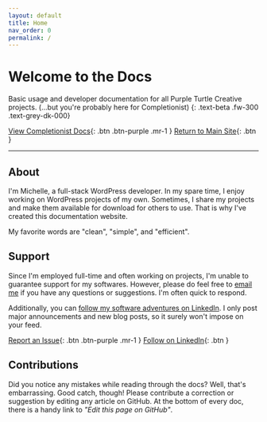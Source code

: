 ```yaml
---
layout: default
title: Home
nav_order: 0
permalink: /
---
```


# Welcome to the Docs

Basic usage and developer documentation for all Purple Turtle Creative projects. (...but you're probably here for Completionist)
{: .text-beta .fw-300 .text-grey-dk-000}

[View Completionist Docs](https://docs.purpleturtlecreative.com/completionist/){: .btn .btn-purple .mr-1 }
[Return to Main Site](https://purpleturtlecreative.com/){: .btn }

---

## About

I'm Michelle, a full-stack WordPress developer. In my spare time, I enjoy working on WordPress projects of my own. Sometimes, I share my projects and make them available for download for others to use. That is why I've created this documentation website.

My favorite words are "clean", "simple", and "efficient".

## Support

Since I'm employed full-time and often working on projects, I'm unable to guarantee support for my softwares. However, please do feel free to [email me](mailto:michelle@purpleturtlecreative.com) if you have any questions or suggestions. I'm often quick to respond.

Additionally, you can [follow my software adventures on LinkedIn](https://www.linkedin.com/company/purple-turtle-creative). I only post major announcements and new blog posts, so it surely won't impose on your feed.

[Report an Issue](mailto:michelle@purpleturtlecreative.com){: .btn .btn-purple .mr-1 }
[Follow on LinkedIn](https://www.linkedin.com/company/purple-turtle-creative){: .btn }

## Contributions

Did you notice any mistakes while reading through the docs? Well, that's embarrassing. Good catch, though! Please contribute a correction or suggestion by editing any article on GitHub. At the bottom of every doc, there is a handy link to *"Edit this page on GitHub"*.
